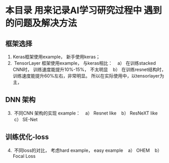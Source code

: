 本目录 用来记录AI学习研究过程中 遇到的问题及解决方法
=====================================================
框架选择 
--------------
1.  Keras框架使用example， 新手使用keras； 
2.  TensorLayer 框架使用example， 与keras相比：
    a） 在训练stacked CNN时， 训练速度能提升10%-15%， 不太明显 
    b） 在训练resnet结构时， 训练速度能提升60%左右，非常明显。 所以在实际使用中，以tensorlayer为主， 

DNN 架构
----------------------
3.  不同CNN 架构的实现 example：
    a） Resnet like 
    b） ResNeXT like 
    c） SE-Net

训练优化-loss
-------------------
4.  不同loss的对比， 考虑hard example， easy example
    a） OHEM
    b） Focal Loss 
